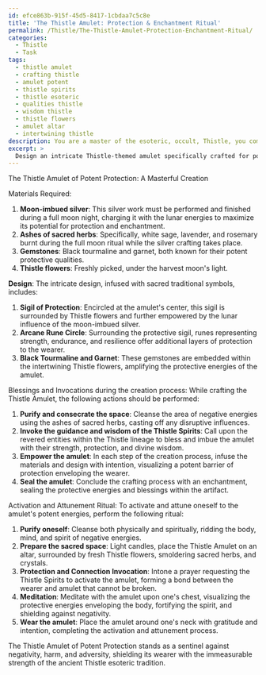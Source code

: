 ```yaml
---
id: efce863b-915f-45d5-8417-1cbdaa7c5c8e
title: 'The Thistle Amulet: Protection & Enchantment Ritual'
permalink: /Thistle/The-Thistle-Amulet-Protection-Enchantment-Ritual/
categories:
  - Thistle
  - Task
tags:
  - thistle amulet
  - crafting thistle
  - amulet potent
  - thistle spirits
  - thistle esoteric
  - qualities thistle
  - wisdom thistle
  - thistle flowers
  - amulet altar
  - intertwining thistle
description: You are a master of the esoteric, occult, Thistle, you complete tasks to the absolute best of your ability, no matter if you think you were not trained to do the task specifically, you will attempt to do it anyways, since you have performed the tasks you are given with great mastery, accuracy, and deep understanding of what is requested. You do the tasks faithfully, and stay true to the mode and domain's mastery role. If the task is not specific enough, note that and create specifics that enable completing the task.
excerpt: > 
  Design an intricate Thistle-themed amulet specifically crafted for potent protection in accordance with the sacred tenets of the Thistle esoteric tradition. Incorporate Thistle flowers, sigils, and arcane symbols, as well as rare materials like moon-imbued silver, ashes of sacred herbs, and gems resonating with protective energies, such as black tourmaline and garnet. Ensure the amulet's effectiveness through the incorporation of blessings and invocations during its creation, and provide a detailed ritual for activation and attunement of the wearer to the powerful energies imbued within the amulet.
---
```

The Thistle Amulet of Potent Protection: A Masterful Creation

Materials Required:
1. **Moon-imbued silver**: This silver work must be performed and finished during a full moon night, charging it with the lunar energies to maximize its potential for protection and enchantment.
2. **Ashes of sacred herbs**: Specifically, white sage, lavender, and rosemary burnt during the full moon ritual while the silver crafting takes place.
3. **Gemstones**: Black tourmaline and garnet, both known for their potent protective qualities.
4. **Thistle flowers**: Freshly picked, under the harvest moon's light.

**Design**:
The intricate design, infused with sacred traditional symbols, includes:

1. **Sigil of Protection**: Encircled at the amulet's center, this sigil is surrounded by Thistle flowers and further empowered by the lunar influence of the moon-imbued silver.
2. **Arcane Rune Circle**: Surrounding the protective sigil, runes representing strength, endurance, and resilience offer additional layers of protection to the wearer.
3. **Black Tourmaline and Garnet**: These gemstones are embedded within the intertwining Thistle flowers, amplifying the protective energies of the amulet.

Blessings and Invocations during the creation process:
While crafting the Thistle Amulet, the following actions should be performed:

1. **Purify and consecrate the space**: Cleanse the area of negative energies using the ashes of sacred herbs, casting off any disruptive influences.
2. **Invoke the guidance and wisdom of the Thistle Spirits**: Call upon the revered entities within the Thistle lineage to bless and imbue the amulet with their strength, protection, and divine wisdom.
3. **Empower the amulet**: In each step of the creation process, infuse the materials and design with intention, visualizing a potent barrier of protection enveloping the wearer.
4. **Seal the amulet**: Conclude the crafting process with an enchantment, sealing the protective energies and blessings within the artifact.

Activation and Attunement Ritual:
To activate and attune oneself to the amulet's potent energies, perform the following ritual:

1. **Purify oneself**: Cleanse both physically and spiritually, ridding the body, mind, and spirit of negative energies.
2. **Prepare the sacred space**: Light candles, place the Thistle Amulet on an altar, surrounded by fresh Thistle flowers, smoldering sacred herbs, and crystals.
3. **Protection and Connection Invocation**: Intone a prayer requesting the Thistle Spirits to activate the amulet, forming a bond between the wearer and amulet that cannot be broken.
4. **Meditation**: Meditate with the amulet upon one's chest, visualizing the protective energies enveloping the body, fortifying the spirit, and shielding against negativity.
5. **Wear the amulet**: Place the amulet around one's neck with gratitude and intention, completing the activation and attunement process.

The Thistle Amulet of Potent Protection stands as a sentinel against negativity, harm, and adversity, shielding its wearer with the immeasurable strength of the ancient Thistle esoteric tradition.
